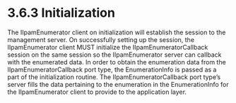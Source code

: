 <html dir="LTR" xmlns:mshelp="http://msdn.microsoft.com/mshelp" xmlns:ddue="http://ddue.schemas.microsoft.com/authoring/2003/5" xmlns:xlink="http://www.w3.org/1999/xlink" xmlns:tool="http://www.microsoft.com/tooltip">
 <body>
 <div id="header">
 <h1 class="heading">3.6.3 Initialization</h1>
 </div>
 <div id="mainSection">
 <div id="mainBody">
 <div id="allHistory" class="saveHistory"></div>
 <div id="sectionSection0" class="section" name="collapseableSection">
 

<p>The IIpamEnumerator client on initialization will establish
the session to the management server. On successfully setting up the session,
the IIpamEnumerator client MUST initialize the IIpamEnumeratorCallback session
on the same session so the IIpamEnumerator server can callback with the
enumerated data. In order to obtain the enumeration data from the
IIpamEnumeratorCallback port type, the EnumerationInfo is passed as a part of
the initialization routine. The IIpamEnumeratorCallback port type’s server
fills the data pertaining to the enumeration in the EnumerationInfo for the
IIpamEnumerator client to provide to the application layer.</p>


 </div>
 </div>
 </div>
 </body>
</html>